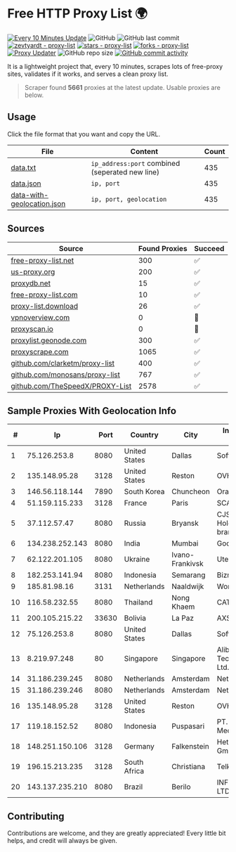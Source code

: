 
# Free HTTP Proxy List 🌍

[![Every 10 Minutes Update](https://github.com/mertguvencli/http-proxy-list/actions/workflows/main.yml/badge.svg?branch=main)](https://github.com/mertguvencli/http-proxy-list/actions/workflows/main.yml)
![GitHub](https://img.shields.io/github/license/mertguvencli/http-proxy-list)
![GitHub last commit](https://img.shields.io/github/last-commit/mertguvencli/http-proxy-list)
[![zevtyardt - proxy-list](https://img.shields.io/static/v1?label=zevtyardt&message=proxy-list&color=blue&logo=github)](https://github.com/zevtyardt/proxy-list "Go to GitHub repo")
[![stars - proxy-list](https://img.shields.io/github/stars/zevtyardt/proxy-list?style=social)](https://github.com/zevtyardt/proxy-list)
[![forks - proxy-list](https://img.shields.io/github/forks/zevtyardt/proxy-list?style=social)](https://github.com/zevtyardt/proxy-list)
[![Proxy Updater](https://github.com/zevtyardt/proxy-list/workflows/Proxy%20Updater/badge.svg)](https://github.com/zevtyardt/proxy-list/actions?query=workflow:"Proxy+Updater")
![GitHub repo size](https://img.shields.io/github/repo-size/zevtyardt/proxy-list)
[![GitHub commit activity](https://img.shields.io/github/commit-activity/m/zevtyardt/proxy-list?logo=commits)](https://github.com/zevtyardt/proxy-list/commits/main)

It is a lightweight project that, every 10 minutes, scrapes lots of free-proxy sites, validates if it works, and serves a clean proxy list.

> Scraper found **5661** proxies at the latest update. Usable proxies are below.

## Usage

Click the file format that you want and copy the URL.

|File|Content|Count|
|----|-------|-----|
|[data.txt](https://raw.githubusercontent.com/mertguvencli/http-proxy-list/main/proxy-list/data.txt)|`ip_address:port` combined (seperated new line)|435|
|[data.json](https://raw.githubusercontent.com/mertguvencli/http-proxy-list/main/proxy-list/data.json)|`ip, port`|435|
|[data-with-geolocation.json](https://raw.githubusercontent.com/mertguvencli/http-proxy-list/main/proxy-list/data-with-geolocation.json)|`ip, port, geolocation`|435|

## Sources

|Source|Found Proxies|Succeed|
|------|-------------|-------|
|[free-proxy-list.net](https://free-proxy-list.net)|300|✅|
|[us-proxy.org](https://www.us-proxy.org)|200|✅|
|[proxydb.net](http://proxydb.net)|15|✅|
|[free-proxy-list.com](https://free-proxy-list.com/?page=&port=&type%5B%5D=http&type%5B%5D=https&up_time=0&search=Search)|10|✅|
|[proxy-list.download](https://www.proxy-list.download/HTTP)|26|✅|
|[vpnoverview.com](https://vpnoverview.com/privacy/anonymous-browsing/free-proxy-servers)|0|🚫|
|[proxyscan.io](https://www.proxyscan.io)|0|🚫|
|[proxylist.geonode.com](https://proxylist.geonode.com/api/proxy-list?limit=300&page=1&sort_by=lastChecked&sort_type=desc&protocols=http,https)|300|✅|
|[proxyscrape.com](https://api.proxyscrape.com/v2/?request=displayproxies&protocol=http&timeout=10000&country=all&ssl=all&anonymity=all)|1065|✅|
|[github.com/clarketm/proxy-list](https://raw.githubusercontent.com/clarketm/proxy-list/master/proxy-list-raw.txt)|400|✅|
|[github.com/monosans/proxy-list](https://raw.githubusercontent.com/monosans/proxy-list/main/proxies/http.txt)|767|✅|
|[github.com/TheSpeedX/PROXY-List](https://raw.githubusercontent.com/TheSpeedX/PROXY-List/master/http.txt)|2578|✅|


## Sample Proxies With Geolocation Info

|#|Ip|Port|Country|City|Internet Service Provider|
|-|--|----|-------|----|-------------------------|
|1|75.126.253.8|8080|United States|Dallas|SoftLayer|
|2|135.148.95.28|3128|United States|Reston|OVH SAS|
|3|146.56.118.144|7890|South Korea|Chuncheon|Oracle Corporation|
|4|51.159.115.233|3128|France|Paris|SCALEWAY|
|5|37.112.57.47|8080|Russia|Bryansk|CJSC "ER-Telecom Holding" Bryansk branch|
|6|134.238.252.143|8080|India|Mumbai|Google LLC|
|7|62.122.201.105|8080|Ukraine|Ivano-Frankivsk|Uteam LTD|
|8|182.253.141.94|8080|Indonesia|Semarang|Biznet Networks|
|9|185.81.98.16|3131|Netherlands|Naaldwijk|WorldStream B.V.|
|10|116.58.232.55|8080|Thailand|Nong Khaem|CAT-BB|
|11|200.105.215.22|33630|Bolivia|La Paz|AXS Bolivia S. A.|
|12|75.126.253.8|8080|United States|Dallas|SoftLayer|
|13|8.219.97.248|80|Singapore|Singapore|Alibaba (US) Technology Co., Ltd.|
|14|31.186.239.245|8080|Netherlands|Amsterdam|NetSkope Inc|
|15|31.186.239.246|8080|Netherlands|Amsterdam|NetSkope Inc|
|16|135.148.95.28|3128|United States|Reston|OVH SAS|
|17|119.18.152.52|8080|Indonesia|Puspasari|PT. Jala Lintas Media|
|18|148.251.150.106|3128|Germany|Falkenstein|Hetzner Online GmbH|
|19|196.15.213.235|3128|South Africa|Christiana|Telkom SA Ltd.|
|20|143.137.235.210|8080|Brazil|Berilo|INFORMATICA.COM LTDA|



## Contributing

Contributions are welcome, and they are greatly appreciated! Every
little bit helps, and credit will always be given.

